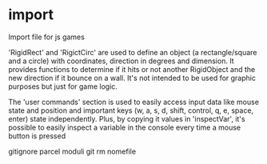 # import
Import file for js games

'RigidRect' and 'RigictCirc' are used to define an object (a rectangle/square and a circle) with coordinates, direction in degrees and dimension.
It provides functions to determine if it hits or not another RigidObject and the new direction if it bounce on a wall.
It's not intended to be used for graphic purposes but just for game logic.

The 'user commands' section is used to easily access input data like mouse state and position and important keys (w, a, s, d, shift, control, q, e, space, enter) state independently.
Plus, by copying it values in 'inspectVar', it's possible to easily inspect a variable in the console every time a mouse button is pressed 




gitignore
parcel
moduli
git rm nomefile